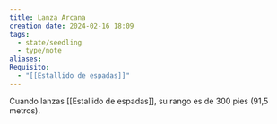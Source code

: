 ```yaml
---
title: Lanza Arcana
creation date: 2024-02-16 18:09
tags:
  - state/seedling
  - type/note
aliases: 
Requisito:
  - "[[Estallido de espadas]]"
---
```

Cuando lanzas [[Estallido de espadas]], su rango es de 300 pies (91,5 metros).






